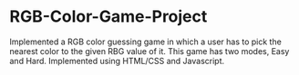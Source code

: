 # RGB-Color-Game-Project

Implemented a RGB color guessing game in which a user has to pick the nearest color to the given RBG value of it. This game has two modes, Easy and Hard. Implemented using HTML/CSS and Javascript. 
